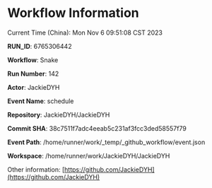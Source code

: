 # Workflow Information

Current Time (China): Mon Nov  6 09:51:08 CST 2023  

**RUN_ID**: 6765306442  

**Workflow**: Snake  

**Run Number**: 142  

**Actor**: JackieDYH  

**Event Name**: schedule  

**Repository**: JackieDYH/JackieDYH  

**Commit SHA**: 38c7511f7adc4eeab5c231af3fcc3ded58557f79  

**Event Path**: /home/runner/work/_temp/_github_workflow/event.json  

**Workspace**: /home/runner/work/JackieDYH/JackieDYH  

Other information: [https://github.com/JackieDYH](https://github.com/JackieDYH)
